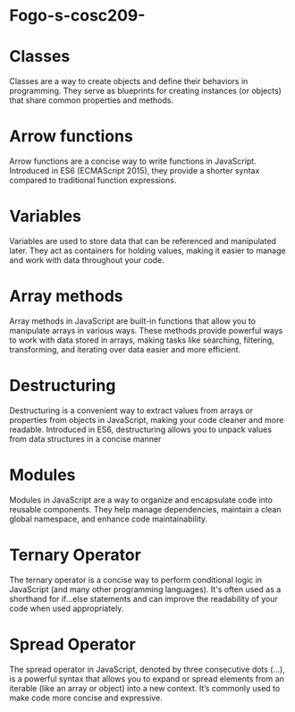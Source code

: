 # Fogo-s-cosc209-
# Classes
Classes are a way to create objects and define their behaviors in programming. They serve as blueprints for creating instances (or objects) that share common properties and methods.
# Arrow functions
Arrow functions are a concise way to write functions in JavaScript. Introduced in ES6 (ECMAScript 2015), they provide a shorter syntax compared to traditional function expressions.
# Variables 
Variables are used to store data that can be referenced and manipulated later. They act as containers for holding values, making it easier to manage and work with data throughout your code. 
# Array methods
Array methods in JavaScript are built-in functions that allow you to manipulate arrays in various ways. These methods provide powerful ways to work with data stored in arrays, making tasks like searching, filtering, transforming, and iterating over data easier and more efficient.
# Destructuring
Destructuring is a convenient way to extract values from arrays or properties from objects in JavaScript, making your code cleaner and more readable. Introduced in ES6, destructuring allows you to unpack values from data structures in a concise manner
# Modules
Modules in JavaScript are a way to organize and encapsulate code into reusable components. They help manage dependencies, maintain a clean global namespace, and enhance code maintainability.
# Ternary Operator
The ternary operator is a concise way to perform conditional logic in JavaScript (and many other programming languages). It's often used as a shorthand for if...else statements and can improve the readability of your code when used appropriately.
# Spread Operator
The spread operator in JavaScript, denoted by three consecutive dots (...), is a powerful syntax that allows you to expand or spread elements from an iterable (like an array or object) into a new context. It’s commonly used to make code more concise and expressive.